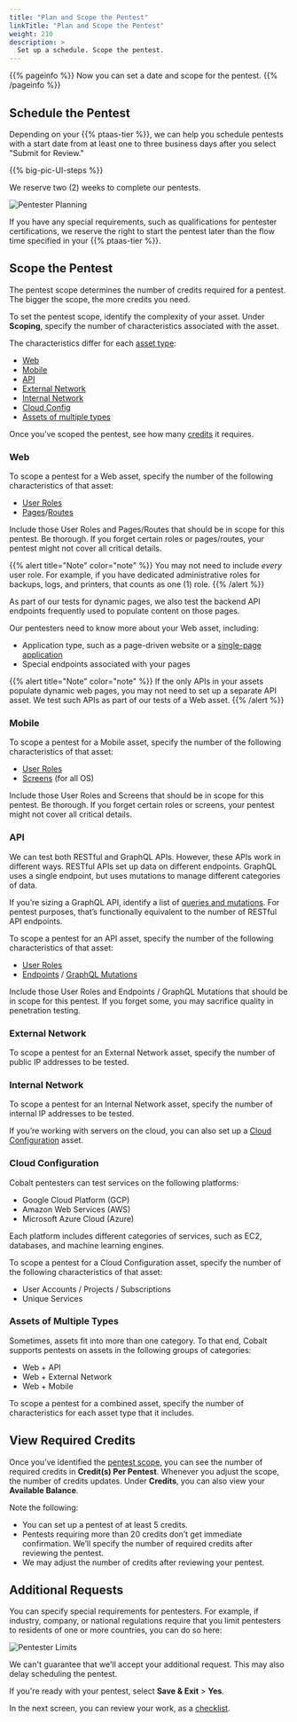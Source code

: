 ```yaml
---
title: "Plan and Scope the Pentest"
linkTitle: "Plan and Scope the Pentest"
weight: 210
description: >
  Set up a schedule. Scope the pentest.
---
```


{{% pageinfo %}}
Now you can set a date and scope for the pentest.
{{% /pageinfo %}}

## Schedule the Pentest

Depending on your {{% ptaas-tier %}},
we can help you schedule pentests with a start date from at least one to three business days after you select "Submit for Review."

<!-- For content, see https://github.com/cobalthq/cobalt-product-public-docs/blob/main/layouts/shortcodes/big-pic-UI-steps.md -->
{{% big-pic-UI-steps %}}

We reserve two (2) weeks to complete our pentests.

![Pentester Planning](/gsg/PentestPlanningCredits.png "Schedule your pentest. Your allowed start date depends on your PtaaS Tier and any special requirements.")

If you have any special requirements, such as qualifications for pentester certifications,
we reserve the right to start the pentest later than the flow time specified in your
{{% ptaas-tier %}}.

## Scope the Pentest

The pentest scope determines the number of credits required for a pentest. The bigger the scope, the more credits you need.

To set the pentest scope, identify the complexity of your asset. Under **Scoping**, specify the number of characteristics associated with the asset.

The characteristics differ for each [asset type](../assets/asset-type/):

- [Web](#web)
- [Mobile](#mobile)
- [API](#api)
- [External Network](#external-network)
- [Internal Network](#internal-network)
- [Cloud Config](#cloud-configuration)
- [Assets of multiple types](#assets-of-multiple-types)

Once you’ve scoped the pentest, see how many [credits](#view-required-credits) it requires.

### Web

To scope a pentest for a Web asset, specify the number of the following characteristics of that asset:

- [User Roles](../glossary/#user-role)
- [Pages](../glossary/#page)/[Routes](../glossary/#route)

Include those User Roles and Pages/Routes that should be in scope for this pentest. Be thorough. If you forget certain roles or pages/routes, your pentest might not cover all critical details.

{{% alert title="Note" color="note" %}}
You may not need to include _every_ user role. For example, if you have dedicated administrative roles for backups, logs, and printers, that counts as one (1) role.
{{% /alert %}}

As part of our tests for dynamic pages, we also test the backend API endpoints frequently used to populate content on those pages.

Our pentesters need to know more about your Web asset, including:

- Application type, such as a page-driven website or a [single-page application](../glossary/#single-page-application)
- Special endpoints associated with your pages

{{% alert title="Note" color="note" %}}
If the only APIs in your assets populate dynamic web pages, you may not need to set up a separate API asset. We test such APIs as part of our tests of a Web asset.
{{% /alert %}}

### Mobile

To scope a pentest for a Mobile asset, specify the number of the following characteristics of that asset:

- [User Roles](../glossary/#user-role)
- [Screens](../glossary/#mobile-screen) (for all OS)

Include those User Roles and Screens that should be in scope for this pentest. Be thorough. If you forget certain roles or screens, your pentest might not cover all critical details.

### API

We can test both RESTful and GraphQL APIs. However, these APIs work in different ways. RESTful APIs set up data on different endpoints. GraphQL uses a single endpoint, but uses mutations to manage different categories of data.

If you’re sizing a GraphQL API, identify a list of [queries and mutations](https://graphql.org/learn/queries). For pentest purposes, that’s functionally equivalent to the number of RESTful API endpoints.

To scope a pentest for an API asset, specify the number of the following characteristics of that asset:

- [User Roles](../glossary/#user-role)
- [Endpoints](../glossary/#api-endpoint) / [GraphQL Mutations](../glossary/#graphql-mutation)

Include those User Roles and Endpoints / GraphQL Mutations that should be in scope for this pentest. If you forget some, you may sacrifice quality in penetration testing.

### External Network

To scope a pentest for an External Network asset, specify the number of public IP addresses to be tested.

### Internal Network

To scope a pentest for an Internal Network asset, specify the number of internal IP addresses to be tested.

If you’re working with servers on the cloud, you can also set up a [Cloud Configuration](#cloud-configuration) asset.

### Cloud Configuration

Cobalt pentesters can test services on the following platforms:

- Google Cloud Platform (GCP)
- Amazon Web Services (AWS)
- Microsoft Azure Cloud (Azure)

Each platform includes different categories of services, such as EC2, databases, and machine learning engines.

To scope a pentest for a Cloud Configuration asset, specify the number of the following characteristics of that asset:

- User Accounts / Projects / Subscriptions
- Unique Services

### Assets of Multiple Types

Sometimes, assets fit into more than one category. To that end, Cobalt supports pentests on assets in the following groups of categories:

- Web + API
- Web + External Network
- Web + Mobile

To scope a pentest for a combined asset, specify the number of characteristics for each asset type that it includes.

## View Required Credits

Once you’ve identified the [pentest scope](#scope-the-pentest), you can see the number of required credits in **Credit(s) Per Pentest**. Whenever you adjust the scope, the number of credits updates. Under **Credits**, you can also view your **Available Balance**.

Note the following:
<!-- Update for Agile Pentests -->
- <!-- <a href="/getting-started/glossary/#comprehensive-pentest">Comprehensive Pentests</a> start from 5 credits and go up to 20 credits.-->You can set up a pentest of at least 5 credits.
- Pentests requiring more than 20 credits don’t get immediate confirmation. We’ll specify the number of required credits after reviewing the pentest.</li>
- We may adjust the number of credits after reviewing your pentest.</li>

## Additional Requests

You can specify special requirements for pentesters. For example, if
industry, company, or national regulations require that you limit pentesters
to residents of one or more countries, you can do so here:

![Pentester Limits](/gsg/PentesterLimits.png "Specify legal or regulatory limitations on pentesters.")

We can't guarantee that we'll accept your additional request. This may also delay scheduling the pentest.

If you're ready with your pentest, select **Save & Exit** > **Yes**.

In the next screen, you can review your work, as a [checklist](../checklist).
